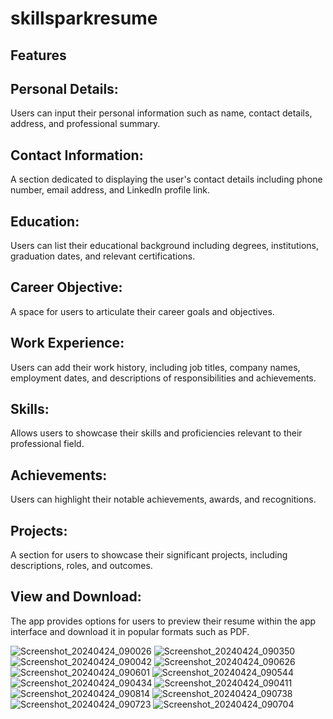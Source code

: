 # skillsparkresume

## Features

## Personal Details: 
Users can input their personal information such as name, contact details, address, and 
professional summary.

## Contact Information: 
A section dedicated to displaying the user's contact details including phone number, 
email address, and LinkedIn profile link.

## Education: 
Users can list their educational background including degrees, institutions, graduation
dates, and relevant certifications.

## Career Objective: 
A space for users to articulate their career goals and objectives.

## Work Experience: 
Users can add their work history, including job titles, company names, employment dates,
and descriptions of responsibilities and achievements.

## Skills: 
Allows users to showcase their skills and proficiencies relevant to their professional 
field.

## Achievements: 
Users can highlight their notable achievements, awards, and recognitions.

## Projects: 
A section for users to showcase their significant projects, including descriptions, 
roles, and outcomes.

## View and Download: 
The app provides options for users to preview their resume within the app interface and download it in popular formats such as PDF.

![Screenshot_20240424_090026](https://github.com/foramgondaliya/SkillSparkResume/assets/149999919/d317f64c-42ee-486e-af9c-b71b44532862)
![Screenshot_20240424_090350](https://github.com/foramgondaliya/SkillSparkResume/assets/149999919/00134868-2fcd-416a-8ab0-93e786cc1148)
![Screenshot_20240424_090042](https://github.com/foramgondaliya/SkillSparkResume/assets/149999919/af9301c7-7dfb-407c-871b-1009d727661c)
![Screenshot_20240424_090626](https://github.com/foramgondaliya/SkillSparkResume/assets/149999919/00c3a91e-c9c7-48ec-aff1-688ecc15c776)
![Screenshot_20240424_090601](https://github.com/foramgondaliya/SkillSparkResume/assets/149999919/6b724ed7-8d84-43f0-b866-d81d99cb4c2f)
![Screenshot_20240424_090544](https://github.com/foramgondaliya/SkillSparkResume/assets/149999919/73e3e314-e412-4f5b-a208-e2a71d92517c)
![Screenshot_20240424_090434](https://github.com/foramgondaliya/SkillSparkResume/assets/149999919/63ea367f-f9c7-4b62-b6cd-d47882c1dbea)
![Screenshot_20240424_090411](https://github.com/foramgondaliya/SkillSparkResume/assets/149999919/012636f8-be49-4036-a43a-7c94821c2425)
![Screenshot_20240424_090814](https://github.com/foramgondaliya/SkillSparkResume/assets/149999919/f751b5ce-72c4-426c-98b4-a6c8ae27caf0)
![Screenshot_20240424_090738](https://github.com/foramgondaliya/SkillSparkResume/assets/149999919/d4e3b7c4-d814-485c-8319-f240cb605181)
![Screenshot_20240424_090723](https://github.com/foramgondaliya/SkillSparkResume/assets/149999919/5950413f-dd10-4028-b7ad-68ca142b047c)
![Screenshot_20240424_090704](https://github.com/foramgondaliya/SkillSparkResume/assets/149999919/6456e59a-3e6b-47db-bc6c-d957bee156cb)




